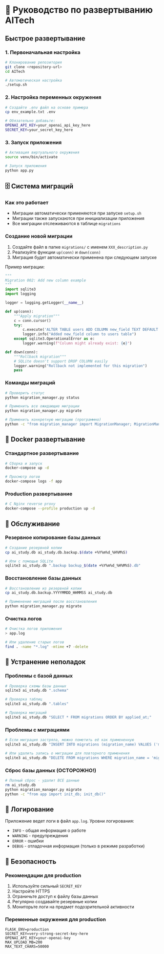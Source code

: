 # 🚀 Руководство по развертыванию AITech

## Быстрое развертывание

### 1. Первоначальная настройка
```bash
# Клонирование репозитория
git clone <repository-url>
cd AITech

# Автоматическая настройка
./setup.sh
```

### 2. Настройка переменных окружения
```bash
# Создайте .env файл на основе примера
cp env_example.txt .env

# Обязательно добавьте:
OPENAI_API_KEY=your_openai_api_key_here
SECRET_KEY=your_secret_key_here
```

### 3. Запуск приложения
```bash
# Активация виртуального окружения
source venv/bin/activate

# Запуск приложения
python app.py
```

## 🗄️ Система миграций

### Как это работает
- Миграции автоматически применяются при запуске `setup.sh`
- Миграции также запускаются при инициализации приложения
- Все миграции отслеживаются в таблице `migrations`

### Создание новой миграции
1. Создайте файл в папке `migrations/` с именем `XXX_description.py`
2. Реализуйте функции `up(conn)` и `down(conn)`
3. Миграция будет автоматически применена при следующем запуске

Пример миграции:
```python
"""
Migration 002: Add new column example
"""
import sqlite3
import logging

logger = logging.getLogger(__name__)

def up(conn):
    """Apply migration"""
    c = conn.cursor()
    try:
        c.execute('ALTER TABLE users ADD COLUMN new_field TEXT DEFAULT NULL')
        logger.info("Added new_field column to users table")
    except sqlite3.OperationalError as e:
        logger.warning(f"Column might already exist: {e}")

def down(conn):
    """Rollback migration"""
    # SQLite doesn't support DROP COLUMN easily
    logger.warning("Rollback not implemented for this migration")
    pass
```

### Команды миграций
```bash
# Проверить статус
python migration_manager.py status

# Применить все ожидающие миграции
python migration_manager.py migrate

# Применить конкретную миграцию (программно)
python -c "from migration_manager import MigrationManager; MigrationManager().apply_migration('001_add_user_columns')"
```

## 🐳 Docker развертывание

### Стандартное развертывание
```bash
# Сборка и запуск
docker-compose up -d

# Просмотр логов
docker-compose logs -f app
```

### Production развертывание
```bash
# С Nginx reverse proxy
docker-compose --profile production up -d
```

## 🔧 Обслуживание

### Резервное копирование базы данных
```bash
# Создание резервной копии
cp ai_study.db ai_study.db.backup.$(date +%Y%m%d_%H%M%S)

# Или с помощью SQLite
sqlite3 ai_study.db ".backup backup_$(date +%Y%m%d_%H%M%S).db"
```

### Восстановление базы данных
```bash
# Восстановление из резервной копии
cp ai_study.db.backup.YYYYMMDD_HHMMSS ai_study.db

# Применение миграций после восстановления
python migration_manager.py migrate
```

### Очистка логов
```bash
# Очистка логов приложения
> app.log

# Или удаление старых логов
find . -name "*.log" -mtime +7 -delete
```

## 🚨 Устранение неполадок

### Проблемы с базой данных
```bash
# Проверка схемы базы данных
sqlite3 ai_study.db ".schema"

# Проверка таблиц
sqlite3 ai_study.db ".tables"

# Проверка миграций
sqlite3 ai_study.db "SELECT * FROM migrations ORDER BY applied_at;"
```

### Проблемы с миграциями
```bash
# Если миграция застряла, можно пометить её как примененную
sqlite3 ai_study.db "INSERT INTO migrations (migration_name) VALUES ('migration_name');"

# Или удалить запись о миграции для повторного применения
sqlite3 ai_study.db "DELETE FROM migrations WHERE migration_name = 'migration_name';"
```

### Сброс базы данных (ОСТОРОЖНО!)
```bash
# Полный сброс - удалит ВСЕ данные
rm ai_study.db
python migration_manager.py migrate
python -c "from app import init_db; init_db()"
```

## 📝 Логирование

Приложение ведет логи в файл `app.log`. Уровни логирования:
- `INFO` - общая информация о работе
- `WARNING` - предупреждения
- `ERROR` - ошибки
- `DEBUG` - отладочная информация (только в режиме разработки)

## 🔐 Безопасность

### Рекомендации для production
1. Используйте сильный `SECRET_KEY`
2. Настройте HTTPS
3. Ограничьте доступ к файлу базы данных
4. Регулярно создавайте резервные копии
5. Мониторьте логи на предмет подозрительной активности

### Переменные окружения для production
```env
FLASK_ENV=production
SECRET_KEY=very-strong-secret-key-here
OPENAI_API_KEY=your-openai-key
MAX_UPLOAD_MB=200
MAX_TEXT_CHARS=50000
```